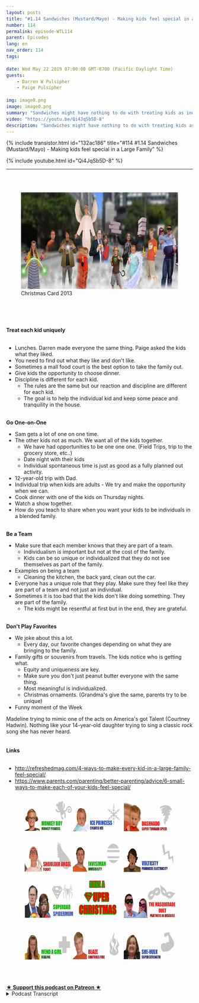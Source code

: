 ```yaml
---
layout: posts
title: "#1.14 Sandwiches (Mustard/Mayo) - Making kids feel special in a Large Family"
number: 114
permalink: episode-WTL114
parent: Episodes
lang: en
nav_order: 114
tags:

date: Wed May 22 2019 07:00:00 GMT-0700 (Pacific Daylight Time)
guests:
    - Darren W Pulsipher
    - Paige Pulsipher

img: image0.png
image: image0.png
summary: "Sandwiches might have nothing to do with treating kids as individuals, but in our house it does. Learn how just some small questions of our kids helped us find out how to treat them as an individual in our blended family."
video: "https://youtu.be/Qi4JqSb5D-8"
description: "Sandwiches might have nothing to do with treating kids as individuals, but in our house it does. Learn how just some small questions of our kids helped us find out how to treat them as an individual in our blended family."
---
```


<div>
{% include transistor.html id="132ac186" title="#114 #1.14 Sandwiches (Mustard/Mayo) - Making kids feel special in a Large Family" %}

{% include youtube.html id="Qi4JqSb5D-8" %}
</div>

---

<html><head></head><body><div><br><br></div><div><figure data-trix-attachment="{&quot;contentType&quot;:&quot;image&quot;,&quot;height&quot;:260,&quot;url&quot;:&quot;https://3.bp.blogspot.com/-5ifY6Zxu-Fw/XOI0k7wRW0I/AAAAAAAE_tc/wnfTtwJN960EhuMoUrSbvvtMV4u-rsVHgCLcBGAs/s640/ChristmasPicture.png&quot;,&quot;width&quot;:639}" data-trix-content-type="image" data-trix-attributes="{&quot;caption&quot;:&quot;Christmas Card 2013&quot;}" class="attachment attachment--preview"><img src="./image0.png" width="639" height="260"><figcaption class="attachment__caption attachment__caption--edited">Christmas Card 2013</figcaption></figure></div><div><br></div><div><br></div><div>&nbsp;</div><div><strong><br>Treat each kid uniquely<br></strong><br></div><ul><li>Lunches. Darren made everyone the same thing. Paige asked the kids what they liked.</li><li>You need to find out what they like and don't like.</li><li>Sometimes a mall food court is the best option to take the family out.</li><li>Give kids the opportunity to choose dinner.</li><li>Discipline is different for each kid.&nbsp;<ul><li>The rules are the same but our reaction and discipline are different for each kid.</li><li>The goal is to help the individual kid and keep some peace and tranquility in the house.</li></ul></li></ul><div><strong><br>Go One-on-One</strong></div><ul><li>Sam gets a lot of one on one time.</li><li>The other kids not as much. We want all of the kids together.<ul><li>We have had opportunities to be one one one. (Field Trips, trip to the grocery store, etc..)</li><li>Date night with their kids</li><li>Individual spontaneous time is just as good as a fully planned out activity.</li></ul></li><li>12-year-old trip with Dad.</li><li>Individual trip when kids are adults - We try and make the opportunity when we can.</li><li>Cook dinner with one of the kids on Thursday nights.</li><li>Watch a show together.</li><li>How do you teach to share when you want your kids to be individuals in a blended family.</li></ul><div><strong><br>Be a Team</strong></div><ul><li>Make sure that each member knows that they are part of a team.<ul><li>Individualism is important but not at the cost of the family.</li><li>Kids can be so unique or individualized that they do not see themselves as part of the family.</li></ul></li><li>Examples on being a team<ul><li>Cleaning the kitchen, the back yard, clean out the car.</li></ul></li><li>Everyone has a unique role that they play. Make sure they feel like they are part of a team and not just an individual.</li><li>Sometimes it is too bad that the kids don't like doing something. They are part of the family.<ul><li>The kids might be resentful at first but in the end, they are grateful.</li></ul></li></ul><div><strong><br>Don't Play Favorites</strong></div><ul><li>We joke about this a lot.<ul><li>Every day, our favorite changes depending on what they are bringing to the family.</li></ul></li><li>Family gifts or souvenirs from travels. The kids notice who is getting what.<ul><li>Equity and uniqueness are key.</li><li>Make sure you don't just peanut butter everyone with the same thing.</li><li>Most meaningful is individualized.&nbsp;</li><li>Christmas ornaments. (Grandma's give the same, parents try to be unique)</li></ul></li><li>Funny moment of the Week</li></ul><div>Madeline trying to mimic one of the acts on America's got Talent (Courtney Hadwin). Nothing like your 14-year-old daughter trying to sing a classic rock song she has never heard.</div><div><br></div><div><strong><br>Links<br></strong><br></div><ul><li><a href="https://www.google.com/url?q=http://refreshedmag.com/4-ways-to-make-every-kid-in-a-large-family-feel-special/%23.XN8J_FNlCdM&amp;sa=D&amp;source=hangouts&amp;ust=1558207378707000&amp;usg=AFQjCNHQFUTG-pFNTdqnSyP0aMLRHMbXdA">http://refreshedmag.com/4-ways-to-make-every-kid-in-a-large-family-feel-special/</a></li><li><a href="https://www.google.com/url?q=https://www.parents.com/parenting/better-parenting/advice/6-small-ways-to-make-each-of-your-kids-feel-special/&amp;sa=D&amp;source=hangouts&amp;ust=1558207445790000&amp;usg=AFQjCNFx_Jnp8qLBRzE6rWQXNnh3EVNo7w">https://www.parents.com/parenting/better-parenting/advice/6-small-ways-to-make-each-of-your-kids-feel-special/</a></li></ul><div><figure data-trix-attachment="{&quot;contentType&quot;:&quot;image&quot;,&quot;height&quot;:457,&quot;url&quot;:&quot;https://2.bp.blogspot.com/-9SVUBZMulMo/XN8U3s-DmNI/AAAAAAAE_pU/LNjEM-7oBr8_PEBOTovfTkN4aQ7CZJQ4wCEwYBhgL/s640/back%2Bof%2Bcard%2B%25281%2529.jpg&quot;,&quot;width&quot;:640}" data-trix-content-type="image" class="attachment attachment--preview"><img src="./image1.jpg" width="640" height="457"><figcaption class="attachment__caption"></figcaption></figure></div><div><br><br></div>
<strong>
  <a href="https://www.patreon.com/wheresthelemonade" target="_donate" rel="payment" title="★ Support this podcast on Patreon ★">★ Support this podcast on Patreon ★</a>
</strong></body></html>

<details>
<summary> Podcast Transcript </summary>

<p></p>

</details>
